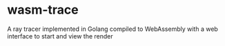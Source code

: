 # wasm-trace
A ray tracer implemented in Golang compiled to WebAssembly with a web interface to start and view the render
